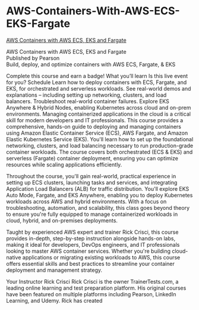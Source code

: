 # AWS-Containers-With-AWS-ECS-EKS-Fargate  
[AWS Containers with AWS ECS, EKS and Fargate](https://learning.oreilly.com/live-events/aws-containers-with-aws-ecs-eks-and-fargate/0642572189853/0642572189846/)

AWS Containers with AWS ECS, EKS and Fargate  
Published by Pearson  
Build, deploy, and optimize containers with AWS ECS, Fargate, & EKS  

Complete this course and earn a badge!
What you’ll learn
Is this live event for you?
Schedule
Learn how to deploy containers with ECS, Fargate, and EKS, for orchestrated and serverless workloads.
See real-world demos and explanations – including setting up networking, clusters, and load balancers.
Troubleshoot real-world container failures.
Explore EKS Anywhere & Hybrid Nodes, enabling Kubernetes across cloud and on-prem environments.
Managing containerized applications in the cloud is a critical skill for modern developers and IT professionals. This course provides a comprehensive, hands-on guide to deploying and managing containers using Amazon Elastic Container Service (ECS), AWS Fargate, and Amazon Elastic Kubernetes Service (EKS). You'll learn how to set up the foundational networking, clusters, and load balancing necessary to run production-grade container workloads. The course covers both orchestrated (ECS & EKS) and serverless (Fargate) container deployment, ensuring you can optimize resources while scaling applications efficiently.

Throughout the course, you'll gain real-world, practical experience in setting up ECS clusters, launching tasks and services, and integrating Application Load Balancers (ALB) for traffic distribution. You'll explore EKS Auto Mode, Fargate, and EKS Anywhere, enabling you to deploy Kubernetes workloads across AWS and hybrid environments. With a focus on troubleshooting, automation, and scalability, this class goes beyond theory to ensure you're fully equipped to manage containerized workloads in cloud, hybrid, and on-premises deployments.

Taught by experienced AWS expert and trainer Rick Crisci, this course provides in-depth, step-by-step instruction alongside hands-on labs, making it ideal for developers, DevOps engineers, and IT professionals looking to master AWS container services. Whether you're building cloud-native applications or migrating existing workloads to AWS, this course offers essential skills and best practices to streamline your container deployment and management strategy.


Your Instructor
Rick Crisci
Rick Crisci is the owner TrainerTests.com, a leading online learning and test preparation platform. His original courses have been featured on multiple platforms including Pearson, LinkedIn Learning, and Udemy. Rick has created
